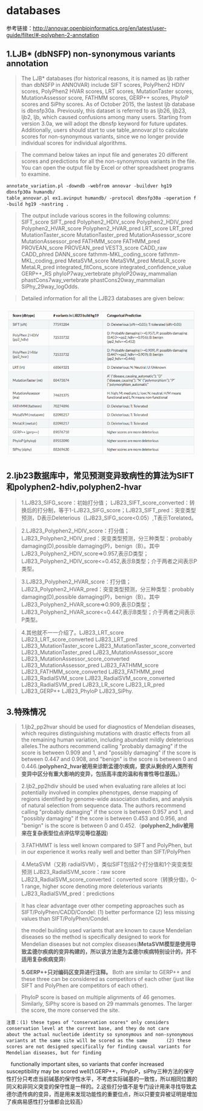 # databases

参考链接：http://annovar.openbioinformatics.org/en/latest/user-guide/filter/#-polyphen-2-annotation


## 1.LJB* (dbNSFP) non-synonymous variants annotation

>The LJB* databases (for historical reasons, it is named as ljb rather than dbNSFP in ANNOVAR) include SIFT scores, PolyPhen2 HDIV scores, PolyPhen2 HVAR scores, LRT scores, MutationTaster scores, MutationAssessor score, FATHMM scores, GERP++ scores, PhyloP scores and SiPhy scores. As of October 2015, the lastest ljb database is dbnsfp30a. Previously, this dataset is referred to as ljb26, ljb23, ljb2, ljb, which caused confusions among many users. Starting from version 3.0a, we will adopt the dbnsfp keyword for future updates. Additionally, users should start to use table_annovar.pl to calculate scores for non-synonymous variants, since we no longer provide individual scores for individual algorithms.

>The command below takes an input file and generates 20 different scores and predictions for all the non-synonymous variants in the file. You can open the output file by Excel or other spreadsheet programs to examine.

    annotate_variation.pl -downdb -webfrom annovar -buildver hg19 dbnsfp30a humandb/
    table_annovar.pl ex1.avinput humandb/ -protocol dbnsfp30a -operation f -build hg19 -nastring .

>The output include various scores in the following columns: SIFT_score SIFT_pred Polyphen2_HDIV_score Polyphen2_HDIV_pred Polyphen2_HVAR_score Polyphen2_HVAR_pred LRT_score LRT_pred MutationTaster_score MutationTaster_pred MutationAssessor_score MutationAssessor_pred FATHMM_score FATHMM_pred PROVEAN_score PROVEAN_pred VEST3_score CADD_raw CADD_phred DANN_score fathmm-MKL_coding_score fathmm-MKL_coding_pred MetaSVM_score MetaSVM_pred MetaLR_score MetaLR_pred integrated_fitCons_score integrated_confidence_value GERP++_RS phyloP7way_vertebrate phyloP20way_mammalian phastCons7way_vertebrate phastCons20way_mammalian SiPhy_29way_logOdds.

>Detailed information for all the LJB23 databases are given below:

![](https://github.com/jiangdezhi/bioinfo_databases/blob/master/ljb23_dbtype.png)

## 2.ljb23数据库中，常见预测变异致病性的算法为SIFT和polyphen2-hdiv,polyphen2-hvar
>1.LJB23_SIFG_score：初始打分值； LJB23_SIFT_score_converted：转换后的打分制，等于1-LJB23_SIFG_score；LJB23_SIFT_pred：突变类型预测，D表示Deleterious（LJB23_SIFG_score<0.05）,T表示Torelated。

>2.LJB23_Polyphen2_HDIV_score：打分值；LJB23_Polyphen2_HDIV_pred：突变类型预测，分三种类型：probably damaging(D),possible  damaging(P)，benign（B）。其中LJB23_Polyphen2_HDIV_score=>0.957,表示D类型；LJB23_Polyphen2_HDIV_score<=0.452,表示B类型；介于两者之间表示P类型。

>3.LJB23_Polyphen2_HVAR_score：打分值；LJB23_Polyphen2_HVAR_pred：突变类型预测，分三种类型：probably damaging(D),possible  damaging(P)，benign（B）。其中LJB23_Polyphen2_HVAR_score=>0.909,表示D类型；LJB23_Polyphen2_HVAR_score<=0.447,表示B类型；介于两者之间表示P类型。

>4.其他就不一一介绍了。LJB23_LRT_score LJB23_LRT_score_converted LJB23_LRT_pred LJB23_MutationTaster_score LJB23_MutationTaster_score_converted LJB23_MutationTaster_pred LJB23_MutationAssessor_score LJB23_MutationAssessor_score_converted LJB23_MutationAssessor_pred LJB23_FATHMM_score LJB23_FATHMM_score_converted LJB23_FATHMM_pred LJB23_RadialSVM_score LJB23_RadialSVM_score_converted LJB23_RadialSVM_pred LJB23_LR_score LJB23_LR_pred LJB23_GERP++ LJB23_PhyloP LJB23_SiPhy.


## 3.特殊情况
>1.ljb2_pp2hvar should be used for diagnostics of Mendelian diseases, which requires distinguishing mutations with drastic effects from all the remaining human variation, including abundant mildly deleterious alleles.The authors recommend calling "probably damaging" if the score is between 0.909 and 1, and "possibly damaging" if the score is between 0.447 and 0.908, and "benign" is the score is between 0 and 0.446.(**polyphen2_hvar被用来诊断孟德尔疾病，要求从剩余的人类所有变异中区分有重大影响的变异，包括高丰度的温和有害性等位基因。**）

>2.ljb2_pp2hdiv should be used when evaluating rare alleles at loci potentially involved in complex phenotypes, dense mapping of regions identified by genome-wide association studies, and analysis of natural selection from sequence data. The authors recommend calling "probably damaging" if the score is between 0.957 and 1, and "possibly damaging" if the score is between 0.453 and 0.956, and "benign" is the score is between 0 and 0.452.（**polyphen2_hdiv被用来在复杂表型位点评估罕见等位基因**)

>3.FATHMMT is less well known compared to SIFT and PolyPhen, but in our experience it works really well and better than SIFT/PolyPhen

>4.MetaSVM（又称 radialSVM），类似SIFT包括2个打分值和1个突变类型预测
LJB23_RadialSVM_score：raw score
LJB23_RadialSVM_score_converted：converted score（转换分值)，0-1 range, higher score denoting more deleterious variants
LJB23_RadialSVM_pred：predictions

>It has clear advantage over other competing approaches such as SIFT/PolyPhen/CADD/Condel: (1) better performance (2) less missing values than SIFT/PolyPhen/Condel.

>the model building used variants that are known to cause Mendelian diseases so the method is specifically designed to work for Mendelian diseases but not complex diseases(**MetaSVM模型是使用导致孟德尔疾病的变异构建的，所以该方法是为孟德尔疾病特别设计的，并不适用复杂疾病变异**)

>**5.GERP++只对编码区变异进行注释。**
Both are similar to GERP++ and these three can be considered as competitors of each other (just like SIFT and PolyPhen are competitors of each other).

>PhyloP score is based on multiple alignments of 46 genomes. Similarly, SiPhy score is based on 29 mammals genomes. The larger the score, the more conserved the site.

    注意：(1) these types of "conservation scores" only considers conservation level at the current base, and they do not care       about the actual nucleotide identity so synonymous and non-synonymous variants at the same site will be scored as the same       (2) these scores are not designed specifically for finding causal variants for Mendelian diseases, but for finding       
    functionally important sites, so variants that confer increased susceptibility may be scored well(1.GERP++，PhyloP，siPhy三种方法的保守性打分只考虑当前碱基的保守性水平，不考虑实际碱基的一致性，所以相同位置的同义和非同义突变的保守性是一样的。2.这些打分值不是专门设计用来寻找导致孟德尔遗传病的变异，而是用来发现功能性的重要位点，所以只要变异被证明是增加了疾病易感性打分值都会比较高）
   











